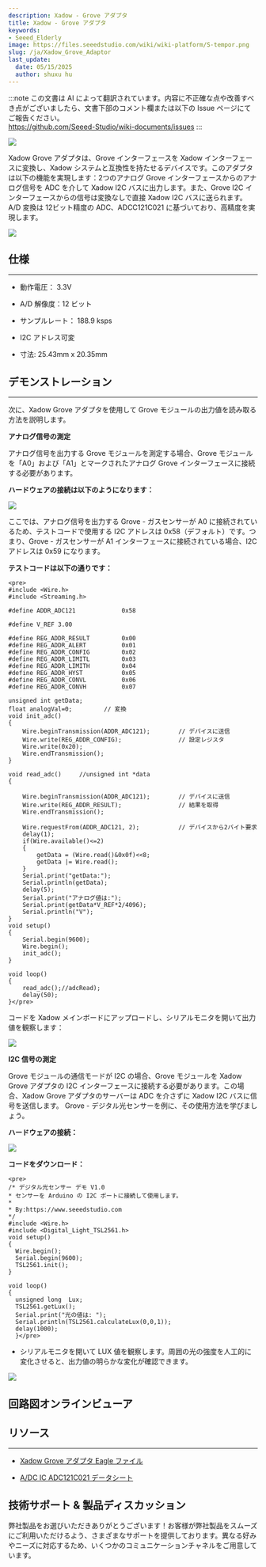 ```yaml
---
description: Xadow - Grove アダプタ
title: Xadow - Grove アダプタ
keywords:
- Seeed_Elderly
image: https://files.seeedstudio.com/wiki/wiki-platform/S-tempor.png
slug: /ja/Xadow_Grove_Adaptor
last_update:
  date: 05/15/2025
  author: shuxu hu
---
```

:::note
この文書は AI によって翻訳されています。内容に不正確な点や改善すべき点がございましたら、文書下部のコメント欄または以下の Issue ページにてご報告ください。  
https://github.com/Seeed-Studio/wiki-documents/issues
:::

![](https://files.seeedstudio.com/wiki/Xadow_Grove_Adaptor/img/X_adaptor_01.jpg) 

Xadow Grove アダプタは、Grove インターフェースを Xadow インターフェースに変換し、Xadow システムと互換性を持たせるデバイスです。このアダプタは以下の機能を実現します：2つのアナログ Grove インターフェースからのアナログ信号を ADC を介して Xadow I2C バスに出力します。また、Grove I2C インターフェースからの信号は変換なしで直接 Xadow I2C バスに送られます。A/D 変換は 12ビット精度の ADC、ADCC121C021 に基づいており、高精度を実現します。

[![](https://files.seeedstudio.com/wiki/Seeed-WiKi/docs/images/300px-Get_One_Now_Banner-ragular.png)](https://www.seeedstudio.com/Xadow-Adaptor-p-1624.html)

##  仕様
---
*   動作電圧： 3.3V

*   A/D 解像度：12 ビット

*   サンプルレート： 188.9 ksps

*   I2C アドレス可変

*   寸法: 25.43mm x 20.35mm

##  デモンストレーション
---
次に、Xadow Grove アダプタを使用して Grove モジュールの出力値を読み取る方法を説明します。

**アナログ信号の測定**

アナログ信号を出力する Grove モジュールを測定する場合、Grove モジュールを「A0」および「A1」とマークされたアナログ Grove インターフェースに接続する必要があります。

**ハードウェアの接続は以下のようになります：**

![](https://files.seeedstudio.com/wiki/Xadow_Grove_Adaptor/img/XadowAdaptor2.jpg)

ここでは、アナログ信号を出力する Grove - ガスセンサーが A0 に接続されているため、テストコードで使用する I2C アドレスは 0x58（デフォルト）です。つまり、Grove - ガスセンサーが A1 インターフェースに接続されている場合、I2C アドレスは 0x59 になります。

**テストコードは以下の通りです：**
```
<pre>
#include <Wire.h>
#include <Streaming.h>

#define ADDR_ADC121             0x58

#define V_REF 3.00

#define REG_ADDR_RESULT         0x00
#define REG_ADDR_ALERT          0x01
#define REG_ADDR_CONFIG         0x02
#define REG_ADDR_LIMITL         0x03
#define REG_ADDR_LIMITH         0x04
#define REG_ADDR_HYST           0x05
#define REG_ADDR_CONVL          0x06
#define REG_ADDR_CONVH          0x07

unsigned int getData;
float analogVal=0;         // 変換
void init_adc()
{
    Wire.beginTransmission(ADDR_ADC121);        // デバイスに送信
    Wire.write(REG_ADDR_CONFIG);                // 設定レジスタ
    Wire.write(0x20);
    Wire.endTransmission();
}

void read_adc()     //unsigned int *data
{

    Wire.beginTransmission(ADDR_ADC121);        // デバイスに送信
    Wire.write(REG_ADDR_RESULT);                // 結果を取得
    Wire.endTransmission();

    Wire.requestFrom(ADDR_ADC121, 2);           // デバイスから2バイト要求
    delay(1);
    if(Wire.available()<=2)
    {
        getData = (Wire.read()&0x0f)<<8;
        getData |= Wire.read();
    }
    Serial.print("getData:");
    Serial.println(getData);
    delay(5);
    Serial.print("アナログ値は:");
    Serial.print(getData*V_REF*2/4096);
    Serial.println("V");
}
void setup()
{
    Serial.begin(9600);
    Wire.begin();
    init_adc();
}

void loop()
{
    read_adc();//adcRead);
    delay(50);
}</pre>
```
コードを Xadow メインボードにアップロードし、シリアルモニタを開いて出力値を観察します：

![](https://files.seeedstudio.com/wiki/Xadow_Grove_Adaptor/img/Xadow_Grove_Adaptor_Result.png)

**I2C 信号の測定**

Grove モジュールの通信モードが I2C の場合、Grove モジュールを Xadow Grove アダプタの I2C インターフェースに接続する必要があります。この場合、Xadow Grove アダプタのサーバーは ADC を介さずに Xadow I2C バスに信号を送信します。
Grove - デジタル光センサーを例に、その使用方法を学びましょう。

**ハードウェアの接続：**

![](https://files.seeedstudio.com/wiki/Xadow_Grove_Adaptor/img/XadowAdaptor1.jpg)


**コードをダウンロード：**

<!-- *   Grove - デジタル光センサーの[Digital_Light_Library](https://github.com/Seeed-Studio/Grove_Digital_Light_Sensor)をGithubからダウンロードし、Arduino ライブラリにインストールしてください。インストール方法については、wiki ページの[Arduino ライブラリのインストール方法](/How_to_install_Arduino_Library)を参照してください。
*   インストールが完了したらコードを開きます。 -->

```
<pre>
/* デジタル光センサー デモ V1.0
* センサーを Arduino の I2C ポートに接続して使用します。
*
* By:https://www.seeedstudio.com
*/
#include <Wire.h>
#include <Digital_Light_TSL2561.h>
void setup()
{
  Wire.begin();
  Serial.begin(9600);
  TSL2561.init();
}

void loop()
{
  unsigned long  Lux;
  TSL2561.getLux();
  Serial.print("光の値は: ");
  Serial.println(TSL2561.calculateLux(0,0,1));
  delay(1000);
  }</pre>
```

*   シリアルモニタを開いて LUX 値を観察します。周囲の光の強度を人工的に変化させると、出力値の明らかな変化が確認できます。


![](https://files.seeedstudio.com/wiki/Xadow_Grove_Adaptor/img/Digital_Light_Sensor_Score_Picture.jpg)

<!-- Xadow Grove アダプタで使用されている ADC IC ADC121C021 は、Grove - I2C ADC にも採用されています。もちろん、I2C アドレスを変更する方法は同じです。Grove - I2C ADC の[参考部分](/Grove-I2C_ADC#Reference)を参照して、変更方法を確認してください。また、基板上の「0」と「1」は A0 インターフェースのアドレス変更エリア、「2」と「3」は A1 インターフェースのアドレス変更エリアです。 -->

## 回路図オンラインビューア

<div className="altium-ecad-viewer" data-project-src="https://files.seeedstudio.com/wiki/Xadow_Grove_Adaptor/res/Xadow_Grove_Adaptor_Eagle_File.zip" style={{borderRadius: '0px 0px 4px 4px', height: 500, borderStyle: 'solid', borderWidth: 1, borderColor: 'rgb(241, 241, 241)', overflow: 'hidden', maxWidth: 1280, maxHeight: 700, boxSizing: 'border-box'}}>
</div>


## リソース
---
*   [Xadow Grove アダプタ Eagle ファイル](https://files.seeedstudio.com/wiki/Xadow_Grove_Adaptor/res/Xadow_Grove_Adaptor_Eagle_File.zip)

*   [A/DC IC ADC121C021 データシート](https://files.seeedstudio.com/wiki/Xadow_Grove_Adaptor/res/Xadow_Grove_Adaptor_Eagle_File.zip)

## 技術サポート & 製品ディスカッション

弊社製品をお選びいただきありがとうございます！お客様が弊社製品をスムーズにご利用いただけるよう、さまざまなサポートを提供しております。異なる好みやニーズに対応するため、いくつかのコミュニケーションチャネルをご用意しています。

<div class="button_tech_support_container">
<a href="https://forum.seeedstudio.com/" class="button_forum"></a> 
<a href="https://www.seeedstudio.com/contacts" class="button_email"></a>
</div>

<div class="button_tech_support_container">
<a href="https://discord.gg/eWkprNDMU7" class="button_discord"></a> 
<a href="https://github.com/Seeed-Studio/wiki-documents/discussions/69" class="button_discussion"></a>
</div>